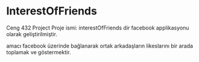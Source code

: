 InterestOfFriends
=================

Ceng 432 Project 
Proje ismi: interestOfFriends dir facebook applikasyonu olarak  geliştirilmiştir.

amacı facebook üzerinde bağlanarak ortak arkadaşların likeslarını bir arada toplamak ve göstermektir.
